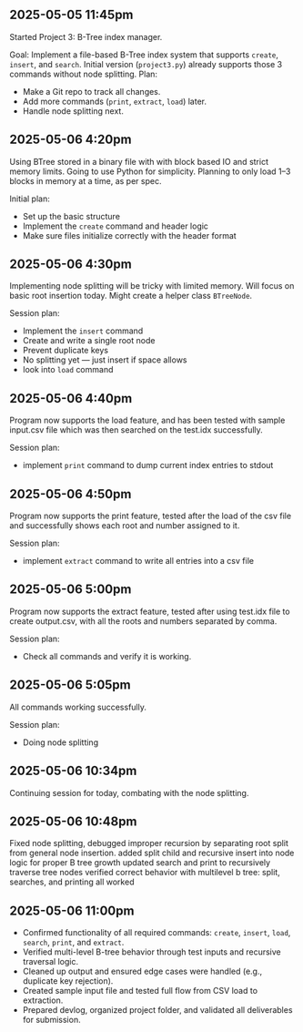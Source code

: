 ## 2025-05-05 11:45pm

Started Project 3: B-Tree index manager.

Goal: Implement a file-based B-Tree index system that supports `create`, `insert`, and `search`. 
Initial version (`project3.py`) already supports those 3 commands without node splitting.
Plan: 
- Make a Git repo to track all changes.
- Add more commands (`print`, `extract`, `load`) later.
- Handle node splitting next.
## 2025-05-06 4:20pm

Using BTree stored in a binary file with with block based IO and strict memory limits. Going to use Python for simplicity. Planning to only load 1–3 blocks in memory at a time, as per spec.

Initial plan: 
- Set up the basic structure
- Implement the `create` command and header logic
- Make sure files initialize correctly with the header format

## 2025-05-06 4:30pm

Implementing node splitting will be tricky with limited memory. Will focus on basic root insertion today. Might create a helper class `BTreeNode`.

Session plan:
- Implement the `insert` command
- Create and write a single root node
- Prevent duplicate keys
- No splitting yet — just insert if space allows
- look into `load` command

## 2025-05-06 4:40pm

Program now supports the load feature, and has been tested with sample input.csv file which was then searched on the test.idx successfully.

Session plan:
- implement `print` command to dump current index entries to stdout

## 2025-05-06 4:50pm

Program now supports the print feature, tested after the load of the csv file and successfully shows each root and number assigned to it.

Session plan:
- implement `extract` command to write all entries into a csv file

## 2025-05-06 5:00pm

Program now supports the extract feature, tested after using test.idx file to create output.csv, with all the roots and numbers separated by comma.

Session plan:
- Check all commands and verify it is working.

## 2025-05-06 5:05pm

All commands working successfully.

Session plan:
- Doing node splitting

## 2025-05-06 10:34pm

Continuing session for today, combating with the node splitting.

## 2025-05-06 10:48pm

Fixed node splitting, debugged improper recursion by separating root split from general node insertion.
added split child and recursive insert into node logic for proper B tree growth
updated search and print to recursively traverse tree nodes
verified correct behavior with multilevel b tree: split, searches, and printing all worked

## 2025-05-06 11:00pm

- Confirmed functionality of all required commands: `create`, `insert`, `load`, `search`, `print`, and `extract`.
- Verified multi-level B-tree behavior through test inputs and recursive traversal logic.
- Cleaned up output and ensured edge cases were handled (e.g., duplicate key rejection).
- Created sample input file and tested full flow from CSV load to extraction.
- Prepared devlog, organized project folder, and validated all deliverables for submission.